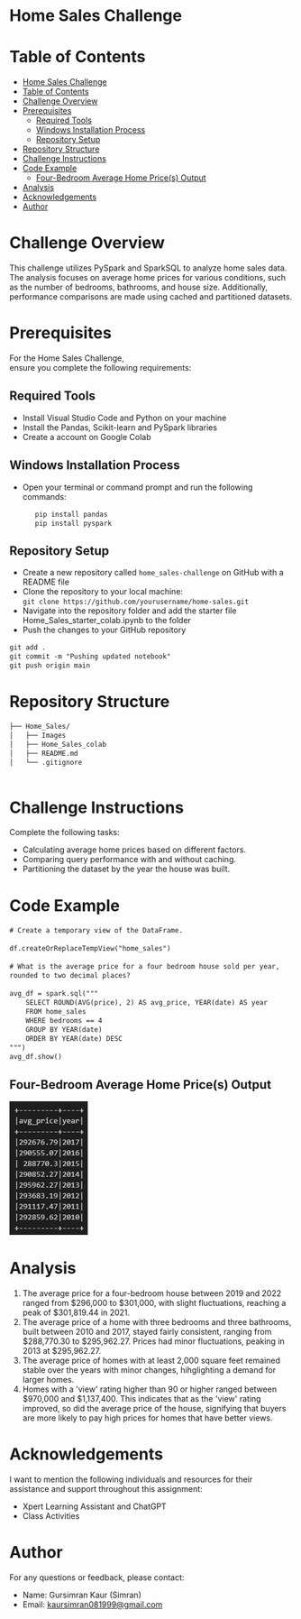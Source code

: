 
# Home Sales Challenge 


# Table of Contents

- [Home Sales Challenge](#home-sales-challenge)
- [Table of Contents](#table-of-contents)
- [Challenge Overview](#challenge-overview)
- [Prerequisites](#prerequisites)
  - [Required Tools](#required-tools)
  - [Windows Installation Process](#windows-installation-process)
  - [Repository Setup](#repository-setup)
- [Repository Structure](#repository-structure)
- [Challenge Instructions](#challenge-instructions)
- [Code Example](#code-example)
  - [Four-Bedroom Average Home Price(s) Output](#four-bedroom-average-home-prices-output)
- [Analysis](#analysis)
- [Acknowledgements](#acknowledgements)
- [Author](#author)


# Challenge Overview
This challenge utilizes PySpark and SparkSQL to analyze home sales data. The analysis focuses on average home prices for various conditions, such as the number of bedrooms, bathrooms, and house size. Additionally, performance comparisons are made using cached and partitioned datasets.


# Prerequisites

For the Home Sales Challenge, ensure you complete the following requirements:

## Required Tools 
- Install Visual Studio Code and Python on your machine 
- Install the Pandas, Scikit-learn and PySpark libraries
- Create a account on Google Colab

## Windows Installation Process
- Open your terminal or command prompt and run the following commands:

  ``` 
     pip install pandas
     pip install pyspark
   ```

## Repository Setup
  - Create a new repository called ```home_sales-challenge``` on GitHub with a README file
  - Clone the repository to your local machine:   
  ```git clone https://github.com/yourusername/home-sales.git``` 
  - Navigate into the repository folder and add the starter file Home_Sales_starter_colab.ipynb to the folder
  - Push the changes to your GitHub repository

```
git add .
git commit -m "Pushing updated notebook"
git push origin main
```


# Repository Structure
```
├── Home_Sales/
│   ├── Images
│   ├── Home_Sales_colab
│   ├── README.md
│   └── .gitignore
               
```

# Challenge Instructions 

Complete the following tasks:  
- Calculating average home prices based on different factors.
- Comparing query performance with and without caching.
- Partitioning the dataset by the year the house was built.


# Code Example

```VS Code
# Create a temporary view of the DataFrame.

df.createOrReplaceTempView("home_sales")

# What is the average price for a four bedroom house sold per year, rounded to two decimal places?

avg_df = spark.sql("""
    SELECT ROUND(AVG(price), 2) AS avg_price, YEAR(date) AS year
    FROM home_sales
    WHERE bedrooms == 4
    GROUP BY YEAR(date)
    ORDER BY YEAR(date) DESC
""")
avg_df.show()
```

## Four-Bedroom Average Home Price(s) Output
![Figure 1](Images/Figure1.png)

# Analysis
1. The average price for a four-bedroom house between 2019 and 2022 ranged from $296,000 to $301,000, with slight fluctuations, reaching a peak of $301,819.44 in 2021.
2. The average price of a home with three bedrooms and three bathrooms, built between 2010 and 2017, stayed fairly consistent, ranging from $288,770.30 to $295,962.27. Prices had minor fluctuations, peaking in 2013 at $295,962.27.
3. The average price of homes with at least 2,000 square feet remained stable over the years with minor changes, hihglighting a demand for larger homes. 
4.  Homes with a 'view' rating higher than 90 or higher ranged between $970,000 and $1,137,400. This indicates that as the 'view' rating improved, so did the average price of the house, signifying that buyers are more likely to pay high prices for homes that have better views. 


# Acknowledgements

I want to mention the following individuals and resources for their assistance and support throughout this assignment: 
- Xpert Learning Assistant and ChatGPT
- Class Activities 


# Author

For any questions or feedback, please contact:
- Name: Gursimran Kaur (Simran)
- Email: kaursimran081999@gmail.com